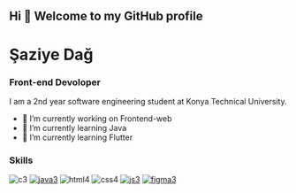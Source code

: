 ## Hi 👋 Welcome to my GitHub profile
# Şaziye Dağ
### Front-end Devoloper

I am a 2nd year software engineering student at Konya Technical University.

- 🔭 I’m currently working on Frontend-web
- 🌱 I’m currently learning Java
- 🌱 I’m currently learning Flutter


### Skills

![c3](https://user-images.githubusercontent.com/96542141/223508444-9738dca6-3c2d-425d-8dc9-d0cde69d24ce.png)
[![java3](https://user-images.githubusercontent.com/96542141/223508543-fdca02c2-4384-4f3c-8bcd-e9768d9f5bd3.png)](https://www.java.com/tr/)
![html4](https://user-images.githubusercontent.com/96542141/223508321-aa8b523d-9198-4730-bb84-0bcefe23dd0a.png)
![css4](https://user-images.githubusercontent.com/96542141/223508289-1cf94328-1d0a-4154-9764-0e574858b60c.png)
[![js3](https://user-images.githubusercontent.com/96542141/223508634-1b70eafc-94dc-4c0e-996d-8f93be1e1e56.png)](https://www.javascript.com/)
[![figma3](https://user-images.githubusercontent.com/96542141/223508735-f5e5550f-3655-41e3-a837-b5ac01c2c88c.png)](https://www.figma.com/)


